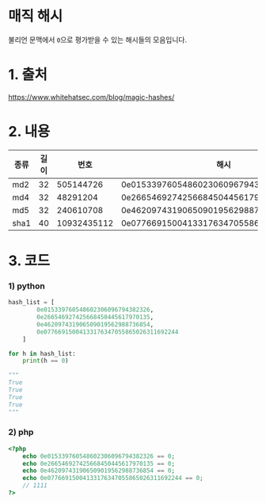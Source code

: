 # 매직 해시

불리언 문맥에서 `0`으로 평가받을 수 있는 해시들의 모음입니다.

# 1. 출처
https://www.whitehatsec.com/blog/magic-hashes/

# 2. 내용
|종류|길이|번호|해시|
|----|----|----|----|
|md2|32|505144726|0e015339760548602306096794382326|
|md4|32|48291204|0e266546927425668450445617970135|
|md5|32|240610708|0e462097431906509019562988736854|
|sha1|40|10932435112|0e07766915004133176347055865026311692244|

# 3. 코드
### 1) python
```python
hash_list = [
        0e015339760548602306096794382326,
        0e266546927425668450445617970135,
        0e462097431906509019562988736854,
        0e07766915004133176347055865026311692244
    ]

for h in hash_list:
    print(h == 0)

"""
True
True
True
True
"""
```

### 2) php
```php
<?php
    echo 0e015339760548602306096794382326 == 0;
    echo 0e266546927425668450445617970135 == 0;
    echo 0e462097431906509019562988736854 == 0;
    echo 0e07766915004133176347055865026311692244 == 0;    
    // 1111
?>
```